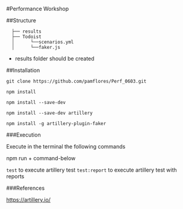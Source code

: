#Performance Workshop

##Structure

```
  ├── results
  ├── Todoist
  │      └──scenarios.yml
  │      └──faker.js  
  ```

* results folder should be created

##Installation

``git clone https://github.com/pamflores/Perf_0603.git``

``npm install``

``npm install --save-dev``

``npm install --save-dev artillery``

``npm install -g artillery-plugin-faker``

###Execution

Execute in the terminal the following commands

npm run + command-below

``test`` to execute artillery test
``test:report`` to execute artillery test with reports


###References

https://artillery.io/
